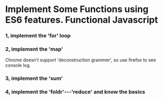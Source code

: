 # Implement Some Functions using ES6 features. Functional Javascript

### 1, implement the 'for' loop

### 2, implement the 'map'
Chrome doesn't support 'deconstruction grammer', so use firefox to see console log.

### 3, implement the 'sum'

### 4, implement the 'foldr'---'reduce' and know the basics